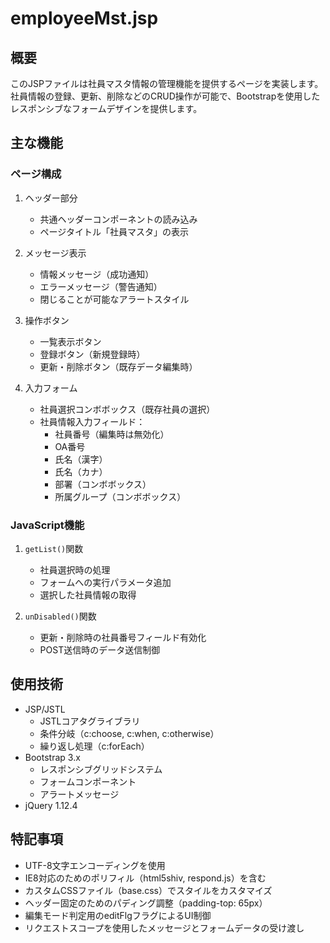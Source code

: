 # employeeMst.jsp

## 概要
このJSPファイルは社員マスタ情報の管理機能を提供するページを実装します。社員情報の登録、更新、削除などのCRUD操作が可能で、Bootstrapを使用したレスポンシブなフォームデザインを提供します。

## 主な機能

### ページ構成
1. ヘッダー部分
   - 共通ヘッダーコンポーネントの読み込み
   - ページタイトル「社員マスタ」の表示

2. メッセージ表示
   - 情報メッセージ（成功通知）
   - エラーメッセージ（警告通知）
   - 閉じることが可能なアラートスタイル

3. 操作ボタン
   - 一覧表示ボタン
   - 登録ボタン（新規登録時）
   - 更新・削除ボタン（既存データ編集時）

4. 入力フォーム
   - 社員選択コンボボックス（既存社員の選択）
   - 社員情報入力フィールド：
     - 社員番号（編集時は無効化）
     - OA番号
     - 氏名（漢字）
     - 氏名（カナ）
     - 部署（コンボボックス）
     - 所属グループ（コンボボックス）

### JavaScript機能
1. `getList()`関数
   - 社員選択時の処理
   - フォームへの実行パラメータ追加
   - 選択した社員情報の取得

2. `unDisabled()`関数
   - 更新・削除時の社員番号フィールド有効化
   - POST送信時のデータ送信制御

## 使用技術
- JSP/JSTL
  - JSTLコアタグライブラリ
  - 条件分岐（c:choose, c:when, c:otherwise）
  - 繰り返し処理（c:forEach）
- Bootstrap 3.x
  - レスポンシブグリッドシステム
  - フォームコンポーネント
  - アラートメッセージ
- jQuery 1.12.4

## 特記事項
- UTF-8文字エンコーディングを使用
- IE8対応のためのポリフィル（html5shiv, respond.js）を含む
- カスタムCSSファイル（base.css）でスタイルをカスタマイズ
- ヘッダー固定のためのパディング調整（padding-top: 65px）
- 編集モード判定用のeditFlgフラグによるUI制御
- リクエストスコープを使用したメッセージとフォームデータの受け渡し

